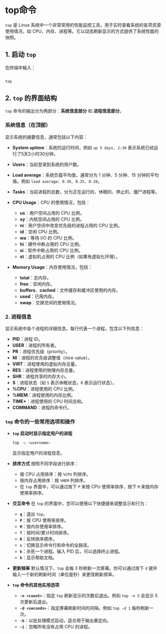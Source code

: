 # top命令

`top` 是 Linux 系统中一个非常常用的性能监控工具，用于实时查看系统的各项资源使用情况，如 CPU、内存、进程等。它以动态刷新显示的方式提供了系统性能的快照。

## 1. 启动 `top`

在终端中输入：
```bash

top
```

## 2. `top` 的界面结构
`top` 命令的输出分为两部分：**系统信息部分** 和 **进程信息部分**。

### 系统信息（在顶部）
显示系统的摘要信息，通常包括以下内容：

- **System uptime**：系统的运行时间，例如 `up 5 days, 2:30` 表示系统已经运行了5天2小时30分钟。
- **Users**：当前登录到系统的用户数。
- **Load average**：系统负载平均值，通常分为 1 分钟、5 分钟、15 分钟的平均值。例如 `load average: 0.30, 0.25, 0.20`。
- **Tasks**：当前进程的总数，分为正在运行的、休眠的、停止的、僵尸进程等。
- **CPU Usage**：CPU 的使用情况，包括：
    - **us**：用户空间占用的 CPU 比例。
    - **sy**：内核空间占用的 CPU 比例。
    - **ni**：用户空间中改变优先级的进程占用的 CPU 比例。
    - **id**：空闲 CPU 比例。
    - **wa**：等待 I/O 的 CPU 比例。
    - **hi**：硬件中断占用的 CPU 比例。
    - **si**：软件中断占用的 CPU 比例。
    - **st**：虚拟机占用的 CPU 比例（如果有虚拟化环境）。

- **Memory Usage**：内存使用情况，包括：
    - **total**：总内存。
    - **free**：空闲内存。
    - **buffers**、**cached**：文件缓存和缓冲区使用的内存。
    - **used**：已用内存。
    - **swap**：交换空间的使用情况。

### 2. 进程信息
显示系统中各个进程的详细信息。每行代表一个进程，包含以下列信息：

- **PID**：进程 ID。
- **USER**：进程的所有者。
- **PR**：进程优先级（priority）。
- **NI**：进程的优先级调整值（nice value）。
- **VIRT**：进程使用的虚拟内存总量。
- **RES**：进程使用的物理内存总量。
- **SHR**：进程共享的内存大小。
- **S**：进程状态（如 `S` 表示休眠状态，`R` 表示运行状态）。
- **%CPU**：进程使用的 CPU 比例。
- **%MEM**：进程使用的内存比例。
- **TIME+**：进程使用的 CPU 时间总和。
- **COMMAND**：进程的命令行。

### `top` 命令的一些常用选项和操作

- **`top` 启动时显示指定用户的进程**
  ```bash
  top -u <username>
  ```
  显示指定用户的进程信息。

- **排序方式**
  按照不同字段进行排序：
    - 按 CPU 占用排序：按 `%CPU` 列排序。
    - 按内存占用排序：按 `%MEM` 列排序。
    - 在 `top` 界面中，可以通过按下 `P` 来按 CPU 使用率排序，按下 `M` 来按内存使用率排序。

- **交互命令**
  在 `top` 的界面中，您可以使用以下快捷键来调整显示和行为：
    - **`q`**：退出 `top`。
    - **`P`**：按 CPU 使用率排序。
    - **`M`**：按内存使用率排序。
    - **`T`**：按时间/累计时间排序。
    - **`R`**：反转排序顺序。
    - **`c`**：切换显示命令行和命令的全路径。
    - **`k`**：杀死一个进程。输入 PID 后，可以选择终止进程。
    - **`h`**：显示帮助文档。

- **更新频率**
  默认情况下，`top` 会每 3 秒刷新一次屏幕。你可以通过按下 `d` 键并输入一个新的刷新时间（单位是秒）来更改刷新频率。

- **`top` 命令的其他实用选项**
    - **`-n <count>`**：指定 `top` 刷新显示的次数后退出。例如 `top -n 5` 会显示 5 次更新后退出。
    - **`-d <seconds>`**：指定屏幕刷新时间的间隔。例如 `top -d 1` 每秒刷新一次。
    - **`-b`**：以批处理模式启动，适合用于输出重定向。
    - **`-i`**：忽略所有没有占用 CPU 的进程。


